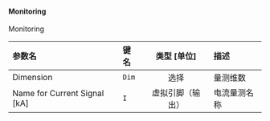 <!--
DO NOT EDIT THIS FILE DIRECTLY.
This file is generated by tools/comp-docs.js.
All changes will be overwritten by regeneration.
-->

<slot class="model-parameters">

#### Monitoring

Monitoring

| 参数名 | 键名 | 类型 [单位] | 描述 |
|:------ |:---- |:-----------:|:---- |
| Dimension | `Dim` | 选择 | 量测维数 |
| Name for Current Signal \[kA\] | `I` | 虚拟引脚（输出） | 电流量测名称 |


</slot>
